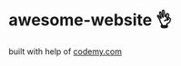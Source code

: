 # awesome-website :ok_hand:                                                                                                                                                
built with help of <a href="http://johnelder.com/">codemy.com</a>

